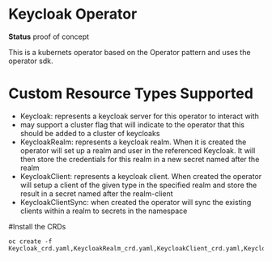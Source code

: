 # Keycloak Operator

**Status** proof of concept


This is a kubernets operator based on the Operator pattern and uses the operator sdk.

# Custom Resource Types Supported

- Keycloak: represents a keycloak server for this operator to interact with
 - may support a cluster flag that will indicate to the operator that this should be added to a cluster of keycloaks
- KeycloakRealm: represents a keycloak realm. When it is created the operator will
set up a realm and user in the referenced Keycloak. It will then store the credentials
for this realm in a new secret named after the realm
- KeycloakClient: represents a keycloak client. When created the operator will
setup a client of the given type in the specified realm and store the result in a secret
named after the realm-client
- KeycloakClientSync: when created the operator will sync the existing clients within a realm to secrets in the namespace

#Install the CRDs

```
oc create -f Keycloak_crd.yaml,KeycloakRealm_crd.yaml,KeycloakClient_crd.yaml,KeycloakClientSync_crd.yaml

```
